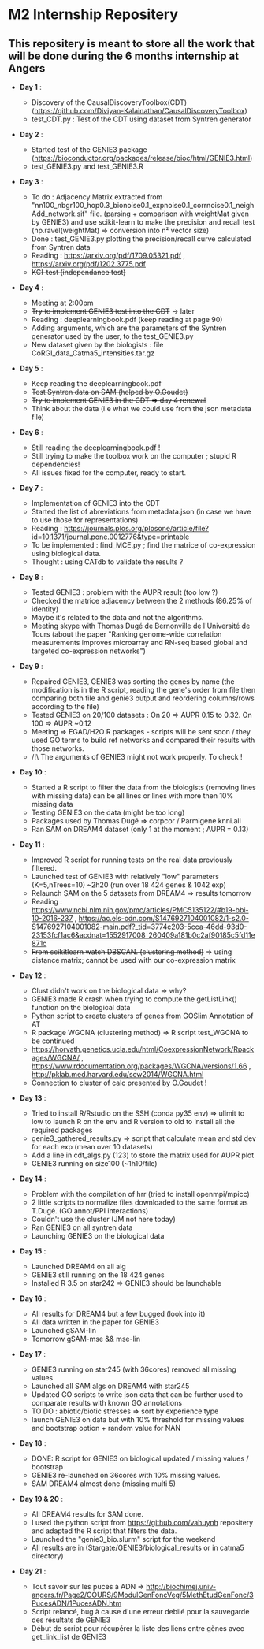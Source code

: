# M2 Internship Repositery

## This repositery is meant to store all the work that will be done during the 6 months internship at Angers

- **Day 1** :
  - Discovery of the CausalDiscoveryToolbox(CDT) (https://github.com/Diviyan-Kalainathan/CausalDiscoveryToolbox)
  - test_CDT.py : Test of the CDT using dataset from Syntren generator

- **Day 2** :
  - Started test of the GENIE3 package (https://bioconductor.org/packages/release/bioc/html/GENIE3.html)
  - test_GENIE3.py and test_GENIE3.R

- **Day 3** :
  - To do : Adjacency Matrix extracted from "nn100_nbgr100_hop0.3_bionoise0.1_expnoise0.1_corrnoise0.1_neighAdd_network.sif" file. (parsing + comparison with weightMat given by GENIE3) and use scikit-learn to make the precision and recall test (np.ravel(weightMat) => conversion into n² vector size)
  - Done : test_GENIE3.py plotting the precision/recall curve calculated from Syntren data
  - Reading : https://arxiv.org/pdf/1709.05321.pdf , https://arxiv.org/pdf/1202.3775.pdf
  - ~~KCI-test (independance test)~~
  
- **Day 4** :
  - Meeting at 2:00pm
  - ~~Try to implement GENIE3 test into the CDT~~ -> later
  - Reading : deeplearningbook.pdf (keep reading at page 90)
  - Adding arguments, which are the parameters of the Syntren generator used by the user, to the test_GENIE3.py
  - New dataset given by the biologists : file CoRGI_data_Catma5_intensities.tar.gz
  
- **Day 5** :
  - Keep reading the deeplearningbook.pdf
  - ~~Test Syntren data on SAM (helped by O.Goudet)~~
  - ~~Try to implement GENIE3 in the CDT => day 4 renewal~~
  - Think about the data (i.e what we could use from the json metadata file)

- **Day 6** :
  - Still reading the deeplearningbook.pdf !
  - Still trying to make the toolbox work on the computer ; stupid R dependencies!
  - All issues fixed for the computer, ready to start.

- **Day 7** :
  - Implementation of GENIE3 into the CDT
  - Started the list of abreviations from metadata.json (in case we have to use those for representations)
  - Reading : https://journals.plos.org/plosone/article/file?id=10.1371/journal.pone.0012776&type=printable
  - To be implemented : find_MCE.py ; find the matrice of co-expression using biological data.
  - Thought : using CATdb to validate the results ?

- **Day 8** :
  - Tested GENIE3 : problem with the AUPR result (too low ?)
  - Checked the matrice adjacency between the 2 methods (86.25% of identity)
  - Maybe it's related to the data and not the algorithms.
  - Meeting skype with Thomas Dugé de Bernonville de l'Université de Tours (about the paper "Ranking genome-wide correlation measurements improves microarray and RN-seq based global and targeted co-expression networks")

- **Day 9** :
  - Repaired GENIE3, GENIE3 was sorting the genes by name (the modification is in the R script, reading the gene's order from file then comparing both file and genie3 output and reordering columns/rows according to the file)
  - Tested GENIE3 on 20/100 datasets : On 20 => AUPR 0.15 to 0.32. On 100 => AUPR ~0.12
  - Meeting => EGAD/H2O R packages - scripts will be sent soon / they used GO terms to build ref networks and compared their results with those networks.
  - /!\ The arguments of GENIE3 might not work properly. To check !

- **Day 10** :
  - Started a R script to filter the data from the biologists (removing lines with missing data) can be all lines or lines with more then 10% missing data
  - Testing GENIE3 on the data (might be too long)
  - Packages used by Thomas Dugé => corpcor / Parmigene knni.all
  - Ran SAM on DREAM4 dataset (only 1 at the moment ; AUPR = 0.13)

- **Day 11** :
  - Improved R script for running tests on the real data previously filtered.
  - Launched test of GENIE3 with relatively "low" parameters (K=5,nTrees=10) ~2h20 (run over 18 424 genes & 1042 exp)
  - Relaunch SAM on the 5 datasets from DREAM4 => results tomorrow
  - Reading : https://www.ncbi.nlm.nih.gov/pmc/articles/PMC5135122/#b19-bbi-10-2016-237 , https://ac.els-cdn.com/S1476927104001082/1-s2.0-S1476927104001082-main.pdf?_tid=3774c203-5cca-46dd-93d0-23153fcf1ac6&acdnat=1552917008_260409a181b0c2af90185c5fd11e871c
  - ~~From scikitlearn watch DBSCAN. (clustering method)~~ => using distance matrix; cannot be used with our co-expression matrix

- **Day 12** :
  - Clust didn't work on the biological data => why?
  - GENIE3 made R crash when trying to compute the getListLink() function on the biological data
  - Python script to create clusters of genes from GOSlim Annotation of AT
  - R package WGCNA (clustering method) => R script test_WGCNA to be continued
  - https://horvath.genetics.ucla.edu/html/CoexpressionNetwork/Rpackages/WGCNA/ , https://www.rdocumentation.org/packages/WGCNA/versions/1.66 , http://pklab.med.harvard.edu/scw2014/WGCNA.html
  - Connection to cluster of calc presented by O.Goudet !

- **Day 13** :
  - Tried to install R/Rstudio on the SSH (conda py35 env) => ulimit to low to launch R on the env and R version to old to install all the required packages
  - genie3_gathered_results.py => script that calculate mean and std dev for each exp (mean over 10 datasets)
  - Add a line in cdt_algs.py (123) to store the matrix used for AUPR plot
  - GENIE3 running on size100 (~1h10/file)

- **Day 14** :
  - Problem with the compilation of hrr (tried to install openmpi/mpicc)
  - 2 little scripts to normalize files downloaded to the same format as T.Dugé. (GO annot/PPI interactions)
  - Couldn't use the cluster (JM not here today)
  - Ran GENIE3 on all syntren data
  - Launching GENIE3 on the biological data

- **Day 15** :
  - Launched DREAM4 on all alg
  - GENIE3 still running on the 18 424 genes
  - Installed R 3.5 on star242 => GENIE3 should be launchable

- **Day 16** :
  - All results for DREAM4 but a few bugged (look into it)
  - All data written in the paper for GENIE3
  - Launched gSAM-lin
  - Tomorrow gSAM-mse && mse-lin

- **Day 17** :
  - GENIE3 running on star245 (with 36cores) removed all missing values
  - Launched all SAM algs on DREAM4 with star245
  - Updated GO scripts to write json data that can be further used to comparate results with known GO annotations
  - TO DO : abiotic/biotic stresses => sort by experience type
  - launch GENIE3 on data but with 10% threshold for missing values and bootstrap option + random value for NAN

- **Day 18** :
  - DONE: R script for GENIE3 on biological updated / missing values / bootstrap
  - GENIE3 re-launched on 36cores with 10% missing values.
  - SAM DREAM4 almost done (missing multi 5)

- **Day 19 & 20** :
  - All DREAM4 results for SAM done.
  - I used the python script from https://github.com/vahuynh repositery and adapted the R script that filters the data.
  - Launched the "genie3_bio.slurm" script for the weekend
  - All results are in (Stargate/GENIE3/biological_results or in catma5 directory)

- **Day 21** :
  - Tout savoir sur les puces à ADN => http://biochimej.univ-angers.fr/Page2/COURS/9ModulGenFoncVeg/5MethEtudGenFonc/3PucesADN/1PucesADN.htm
  - Script relancé, bug à cause d'une erreur debilé pour la sauvegarde des résultats de GENIE3
  - Début de script pour récupérer la liste des liens entre gènes avec get_link_list de GENIE3